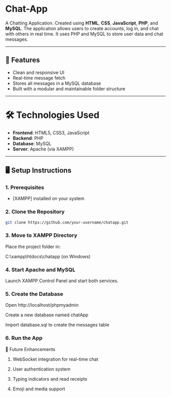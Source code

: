 # Chat-App
A Chatting Application. Created using **HTML**, **CSS**, **JavaScript**, **PHP**, and **MySQL**.
The application allows users to create accounts, log in, and chat with others in real time. It uses PHP and MySQL to store user data and chat messages.

---

## 🚀 Features

- Clean and responsive UI
- Real-time message fetch
- Stores all messages in a MySQL database
- Built with a modular and maintainable folder structure

---

# 🛠️ Technologies Used

- **Frontend**: HTML5, CSS3, JavaScript
- **Backend**: PHP
- **Database**: MySQL
- **Server**: Apache (via XAMPP)

---

## 🖥️ Setup Instructions

### 1. Prerequisites
- [XAMPP] installed on your system

### 2. Clone the Repository
```bash
git clone https://github.com/your-username/chatapp.git
```

### 3. Move to XAMPP Directory
Place the project folder in:

C:\xampp\htdocs\chatapp    (on Windows)

### 4. Start Apache and MySQL
Launch XAMPP Control Panel and start both services.

### 5. Create the Database
Open http://localhost/phpmyadmin

Create a new database named chatApp

Import database.sql to create the messages table

### 6. Run the App



📌 Future Enhancements

1. WebSocket integration for real-time chat

2. User authentication system

3. Typing indicators and read receipts

4. Emoji and media support


